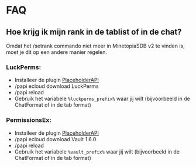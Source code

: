 # FAQ

## Hoe krijg ik mijn rank in de tablist of in de chat?
Omdat het /setrank commando niet meer in MinetopiaSDB v2 te vinden is, moet je dit op een andere manier regelen. 
### LuckPerms:
- Installeer de plugin [PlaceholderAPI](https://www.spigotmc.org/resources/placeholderapi.6245/)
- /papi ecloud download LuckPerms
- /papi reload
- Gebruik het variabele ``%luckperms_prefix%`` waar jij wilt (bijvoorbeeld in de ChatFormat of in de tab format)

### PermissionsEx:
- Installeer de plugin [PlaceholderAPI](https://www.spigotmc.org/resources/placeholderapi.6245/)
- /papi ecloud download Vault 1.6.0
- /papi reload
- Gebruik het variabele ``%vault_prefix%`` waar jij wilt (bijvoorbeeld in de ChatFormat of in de tab format)
